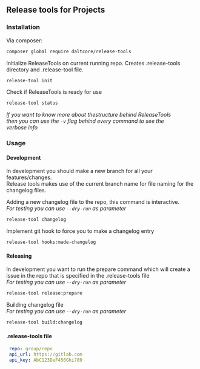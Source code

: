 ## Release tools for Projects

### Installation

Via composer:
```bash
composer global require daltcore/release-tools
```

Initialize ReleaseTools on current running repo. Creates .release-tools directory and .release-tool file.
```bash
release-tool init
```

Check if ReleaseTools is ready for use
```bash
release-tool status
```

_If you want to know more about thestructure behind ReleaseTools  
then you can use the `-v` flag behind every command to see the  
verbose info_

### Usage

#### Development  
In development you should make a new branch for all your features/changes.   
Release tools makes use of the current branch name for file naming for the changelog files.

Adding a new changelog file to the repo, this command is interactive.  
_For testing you can use `--dry-run` as parameter_
```bash
release-tool changelog 
```

Implement git hook to force you to make a changelog entry
```bash
release-tool hooks:made-changelog
```

#### Releasing
In development you want to run the prepare command which will create a issue in the repo that is specified in the .release-tools file  
_For testing you can use `--dry-run` as parameter_
```bash
release-tool release:prepare
```

Building changelog file   
_For testing you can use `--dry-run` as parameter_
```bash
release-tool build:changelog
```

#### .release-tools file
```yaml
 repo: group/repo
 api_url: https://gitlab.com
 api_key: AbC123DeF456Ghi789

```
